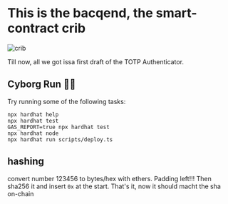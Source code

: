 # This is the bacqend, the smart-contract crib

![crib](https://user-images.githubusercontent.com/25290565/190274993-05c12f02-aa56-4041-af27-67ffda79bcf1.jpg)

Till now, all we got issa first draft of the TOTP Authenticator.

## Cyborg Run 🏃‍♂️

Try running some of the following tasks:

```shell
npx hardhat help
npx hardhat test
GAS_REPORT=true npx hardhat test
npx hardhat node
npx hardhat run scripts/deploy.ts
```


## hashing 

convert number 123456 to bytes/hex with ethers. Padding left!!!
Then sha256 it and insert `0x` at the start.
That's it, now it should macht the sha on-chain